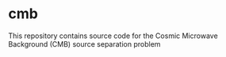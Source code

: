 # cmb
This repository contains source code for the Cosmic Microwave Background (CMB) source separation problem
